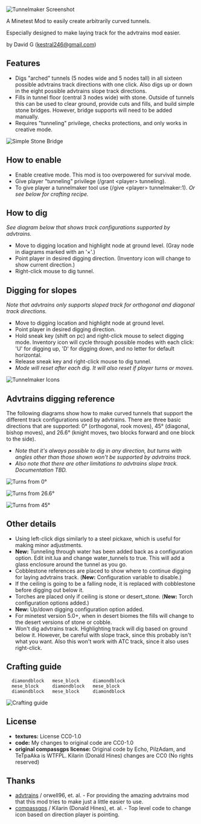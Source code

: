 ![Tunnelmaker Screenshot](screenshot.png "Tunnelmaker")

A Minetest Mod to easily create arbitrarily curved tunnels.

Especially designed to make laying track for the advtrains mod easier.

by David G (kestral246@gmail.com)


Features
--------
- Digs "arched" tunnels (5 nodes wide and 5 nodes tall) in all sixteen possible advtrains track directions with one click. Also digs up or down in the eight possible advtrains slope track directions.
- Fills in tunnel floor (central 3 nodes wide) with stone. Outside of tunnels this can be used to  clear ground, provide cuts and fills, and build simple stone bridges. However, bridge supports will need to be added manually.
- Requires "tunneling" privilege, checks protections, and only works in creative mode.

![Simple Stone Bridge](images/simple_stone_bridge.png "Simple Stone Bridge")


How to enable
-------------
- Enable creative mode.  This mod is too overpowered for survival mode.
- Give player "tunneling" privilege (/grant &lt;player&gt; tunneling).
- To give player a tunnelmaker tool use (/give &lt;player&gt; tunnelmaker:1). *Or see below for crafting recipe.*


How to dig
----------
*See diagram below that shows track configurations supported by advtrains.*

- Move to digging location and highlight node at ground level. (Gray node in diagrams marked with an '×'.)
- Point player in desired digging direction. (Inventory icon will change to show current direction.)
- Right-click mouse to dig tunnel.


Digging for slopes
------------------
*Note that advtrains only supports sloped track for orthogonal and diagonal track directions.*

- Move to digging location and highlight node at ground level.
- Point player in desired digging direction.
- Hold sneak key (shift on pc) and right-click mouse to select digging mode.  Inventory icon will cycle through possible modes with each click:  'U' for digging up, 'D' for digging down, and no letter for default horizontal.
- Release sneak key and right-click mouse to dig tunnel.
- *Mode will reset after each dig.  It will also reset if player turns or moves.*

![Tunnelmaker Icons](images/icons.png "Tunnelmaker Icons")


Advtrains digging reference
---------------------------
The following diagrams show how to make curved tunnels that support the different track configurations used by advtrains. There are three basic directions that are supported: 0° (orthogonal, rook moves), 45° (diagonal, bishop moves), and 26.6° (knight moves, two blocks forward and one block to the side).

- *Note that it's always possible to dig in any direction, but turns with angles other than those shown won't be supported by advtrains track.*
- *Also note that there are other limitations to advtrains slope track.  Documentation TBD.*

![Turns from 0°](images/dir0.png "Turns from 0")

![Turns from 26.6°](images/dir26.png "Turns from 26.6")

![Turns from 45°](images/dir45.png "Turns from 45")


Other details
-------------
- Using left-click digs similarly to a steel pickaxe, which is useful for making minor adjustments.
- **New:** Tunneling through water has been added back as a configuration option. Edit init.lua and change water_tunnels to true. This will add a glass enclosure around the tunnel as you go.
- Cobblestone references are placed to show where to continue digging for laying advtrains track. (**New:** Configuration variable to disable.)
- If the ceiling is going to be a falling node, it is replaced with cobblestone before digging out below it.
- Torches are placed only if ceiling is stone or desert_stone. (**New:** Torch configuration options added.)
- **New:** Up/down digging configuration option added.
- For minetest version 5.0+, when in desert biomes the fills will change to the desert versions of stone or cobble.
- Won't dig advtrains track.  Highlighting track will dig based on ground below it. However, be careful with slope track, since this probably isn't what you want. Also this won't work with ATC track, since it also uses right-click.


Crafting guide
--------------
```
  diamondblock   mese_block     diamondblock
  mese_block     diamondblock   mese_block
  diamondblock   mese_block     diamondblock
```

![Crafting guide](images/crafting.png "Crafting guide")


License
-------
- **textures:** License CC0-1.0 
- **code:**  My changes to original code are CC0-1.0
- **original compassgps license:** Original code by Echo, PilzAdam, and TeTpaAka is WTFPL. Kilarin (Donald Hines) changes are CC0 (No rights reserved)


Thanks
------
- [advtrains](https://github.com/orwell96/advtrains/) / orwell96, et.
al. - For providing the amazing advtrains mod that this mod tries to make
just a little easier to use.
- [compassgps](https://github.com/Kilarin/compassgps) / Kilarin (Donald Hines),
et. al. - Top level code to change icon based on direction player is pointing.
